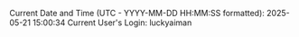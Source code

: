 Current Date and Time (UTC - YYYY-MM-DD HH:MM:SS formatted): 2025-05-21 15:00:34
Current User's Login: luckyaiman
